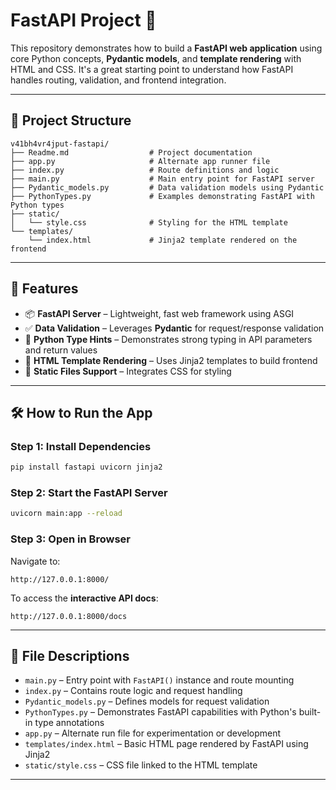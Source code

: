 # FastAPI Project 🚀

This repository demonstrates how to build a **FastAPI web application** using core Python concepts, **Pydantic models**, and **template rendering** with HTML and CSS. It's a great starting point to understand how FastAPI handles routing, validation, and frontend integration.

---

## 📁 Project Structure

```
v41bh4vr4jput-fastapi/
├── Readme.md                  # Project documentation
├── app.py                     # Alternate app runner file
├── index.py                   # Route definitions and logic
├── main.py                    # Main entry point for FastAPI server
├── Pydantic_models.py         # Data validation models using Pydantic
├── PythonTypes.py             # Examples demonstrating FastAPI with Python types
├── static/
│   └── style.css              # Styling for the HTML template
└── templates/
    └── index.html             # Jinja2 template rendered on the frontend
```

---

## 🚀 Features

* 📦 **FastAPI Server** – Lightweight, fast web framework using ASGI
* ✅ **Data Validation** – Leverages **Pydantic** for request/response validation
* 🧠 **Python Type Hints** – Demonstrates strong typing in API parameters and return values
* 🎨 **HTML Template Rendering** – Uses Jinja2 templates to build frontend
* 💅 **Static Files Support** – Integrates CSS for styling

---

## 🛠️ How to Run the App

### Step 1: Install Dependencies

```bash
pip install fastapi uvicorn jinja2
```

### Step 2: Start the FastAPI Server

```bash
uvicorn main:app --reload
```

### Step 3: Open in Browser

Navigate to:

```
http://127.0.0.1:8000/
```

To access the **interactive API docs**:

```
http://127.0.0.1:8000/docs
```

---

## 📄 File Descriptions

* `main.py` – Entry point with `FastAPI()` instance and route mounting
* `index.py` – Contains route logic and request handling
* `Pydantic_models.py` – Defines models for request validation
* `PythonTypes.py` – Demonstrates FastAPI capabilities with Python's built-in type annotations
* `app.py` – Alternate run file for experimentation or development
* `templates/index.html` – Basic HTML page rendered by FastAPI using Jinja2
* `static/style.css` – CSS file linked to the HTML template

---


